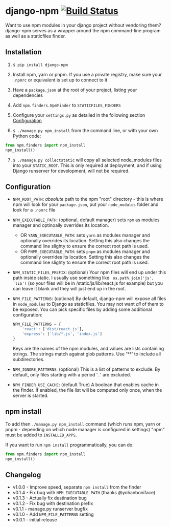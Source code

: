 # django-npm [![Build Status](https://travis-ci.org/kevin1024/django-npm.svg?branch=master)](https://travis-ci.org/kevin1024/django-npm)

Want to use npm modules in your django project without vendoring them? django-npm serves as a wrapper around the npm command-line program as well as a staticfiles finder.

## Installation

1. `$ pip install django-npm`

3. Install npm, yarn or pnpm. 
If you use a private registry, make sure your `.npmrc` or equivalent is 
set up to connect to it

4. Have a `package.json` at the root of your project, listing your dependencies

5. Add `npm.finders.NpmFinder` to `STATICFILES_FINDERS`

6. Configure your `settings.py` as detailed in the following section [Configuration](#configuration)

7. `$ ./manage.py npm_install` from the command line, or with your own Python code:
```python
from npm.finders import npm_install
npm_install()
```
7. `$ ./manage.py collectstatic` will copy all selected node_modules files into your `STATIC_ROOT`.
This is only required at deployment, and if using Django runserver for development, will not be required.

## Configuration

 * `NPM_ROOT_PATH`: *absolute* path to the npm  "root" directory - this is where npm will look for your `package.json`, put your `node_modules` folder and look for a `.npmrc` file

 * `NPM_EXECUTABLE_PATH`: (optional, default manager) sets `npm` as modules manager and optinoally overrides its location.
   + OR `YARN_EXECUTABLE_PATH`: sets `yarn` as modules manager and optionally overrides its location. Setting this also changes the command line slighty to ensure the correct root path is used.
   + OR `PNPM_EXECUTABLE_PATH`: sets `pnpm` as modules manager and optionally overrides its location. Setting this also changes the command line slighty to ensure the correct root path is used.

 * `NPM_STATIC_FILES_PREFIX`: (optional) Your npm files will end up under this path inside static.  I usually use something like ` os.path.join('js', 'lib')` (so your files will be in /static/js/lib/react.js for example) but you can leave it blank and they will just end up in the root.
 
 * `NPM_FILE_PATTERNS`: (optional) By default, django-npm will expose all files in `node_modules` to Django as staticfiles.  You may not want *all* of them to be exposed.  You can pick specific files by adding some additional configuration:
    ```python
    NPM_FILE_PATTERNS = {
        'react': ['dist/react.js'],
        'express': ['lib/*.js', 'index.js']
    }
    ```
    Keys are the names of the npm modules, and values are lists containing strings.  The strings match against glob patterns.
    Use '**' to include all subdirectories.

 * `NPM_IGNORE_PATTERNS`: (optional) This is a list of patterns to exclude. By default, only files starting with a period '`.`' are excluded.

 * `NPM_FINDER_USE_CACHE`: (default True) A boolean that enables cache in the finder. If enabled, the file list will be computed only once, when the server is started.

## npm install

To add then `./manage.py npm_install` command (which runs npm, yarn or pnpm - depending on which node manager is configured in settings)
"npm" must be added to `INSTALLED_APPS`.

If you want to run `npm install` programmatically, you can do:

```python
from npm.finders import npm_install
npm_install()
```

## Changelog

* v1.0.0 - Improve speed, separate `npm install` from the finder
* v0.1.4 - Fix bug with `NPM_EXECUTABLE_PATH` (thanks @yohanboniface)
* v0.1.3 - Actually fix destination bug
* v0.1.2 - Fix bug with destination prefix
* v0.1.1 - manage.py runserver bugfix
* v0.1.0 - Add `NPM_FILE_PATTERNS` setting
* v0.0.1 - initial release
